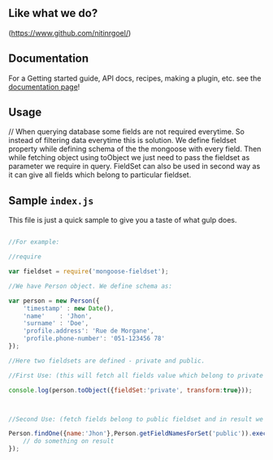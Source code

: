 ## Like what we do?

(https://www.github.com/nitinrgoel/)

## Documentation

For a Getting started guide, API docs, recipes, making a plugin, etc. see the [documentation page](/docs/README.md)!

## Usage

// When querying database some fields are not required everytime. So instead of filtering data everytime this is solution. We define fieldset property while defining schema of the the mongoose with every field. Then while fetching object using toObject we just need to pass the fieldset as parameter we require in query. FieldSet can also be used in second way as it can give all fields which belong to particular fieldset. 

## Sample `index.js`

This file is just a quick sample to give you a taste of what gulp does.

```javascript

//For example:

//require

var fieldset = require('mongoose-fieldset');

//We have Person object. We define schema as:

var person = new Person({
    'timestamp' : new Date(),
    'name'    : 'Jhon',
    'surname' : 'Doe',
    'profile.address': 'Rue de Morgane',
    'profile.phone-number': '051-123456 78'
});

//Here two fieldsets are defined - private and public.

//First Use: (this will fetch all fields value which belong to private fieldset)

console.log(person.toObject({fieldSet:'private', transform:true}));



//Second Use: (fetch fields belong to public fieldset and in result we get only public fields)

Person.findOne({name:'Jhon'},Person.getFieldNamesForSet('public')).exec(function(err,result){
    // do something on result
});


```
